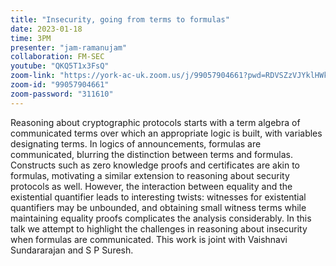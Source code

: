 ```yaml
---
title: "Insecurity, going from terms to formulas"
date: 2023-01-18
time: 3PM
presenter: "jam-ramanujam"
collaboration: FM-SEC
youtube: "QKQ5T1x3FsQ"
zoom-link: "https://york-ac-uk.zoom.us/j/99057904661?pwd=RDVSZzVJYklHWkhocWg4Q1FPck1JQT09"
zoom-id: "99057904661"
zoom-password: "311610"
---
```


Reasoning about cryptographic protocols starts with a term algebra of communicated terms over which an appropriate logic is built, with variables designating terms. In logics of announcements, formulas are communicated, blurring the distinction between terms and formulas. Constructs such as zero knowledge proofs and certificates are akin to formulas, motivating a similar extension to reasoning about security protocols as well. However, the interaction between equality and the existential quantifier leads to interesting twists: witnesses for existential quantifiers may be unbounded, and obtaining small witness terms while maintaining equality proofs complicates the analysis considerably. In this talk we attempt to highlight the challenges in reasoning about insecurity when formulas are communicated.
This work is joint with Vaishnavi Sundararajan and S P Suresh.

